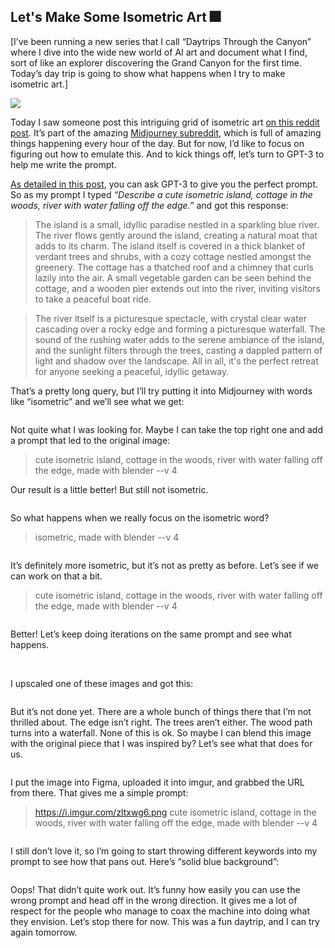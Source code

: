 ## Let's Make Some Isometric Art 🎆

[I’ve been running a new series that I call “Daytrips Through the Canyon” where I dive into the wide new world of AI art and document what I find, sort of like an explorer discovering the Grand Canyon for the first time. Today’s day trip is going to show what happens when I try to make isometric art.]

![][image-1]

Today I saw someone post this intriguing grid of isometric art [on this reddit post][1]. It’s part of the amazing [Midjourney subreddit][2], which is full of amazing things happening every hour of the day. But for now, I’d like to focus on figuring out how to emulate this. And to kick things off, let’s turn to GPT-3 to help me write the prompt.

[As detailed in this post][3], you can ask GPT-3 to give you the perfect prompt. So as my prompt I typed *“Describe a cute isometric island, cottage in the woods, river with water falling off the edge.”* and got this response:

> The island is a small, idyllic paradise nestled in a sparkling blue river. The river flows gently around the island, creating a natural moat that adds to its charm. The island itself is covered in a thick blanket of verdant trees and shrubs, with a cozy cottage nestled amongst the greenery. The cottage has a thatched roof and a chimney that curls lazily into the air. A small vegetable garden can be seen behind the cottage, and a wooden pier extends out into the river, inviting visitors to take a peaceful boat ride.

> The river itself is a picturesque spectacle, with crystal clear water cascading over a rocky edge and forming a picturesque waterfall. The sound of the rushing water adds to the serene ambiance of the island, and the sunlight filters through the trees, casting a dappled pattern of light and shadow over the landscape. All in all, it's the perfect retreat for anyone seeking a peaceful, idyllic getaway.

That’s a pretty long query, but I’ll try putting it into Midjourney with words like “isometric” and we’ll see what we get:

![]()

Not quite what I was looking for. Maybe I can take the top right one and add a prompt that led to the original image:

> cute isometric island, cottage in the woods, river with water falling off the edge, made with blender --v 4

Our result is a little better! But still not isometric. 

![]()

So what happens when we really focus on the isometric word?

> isometric, made with blender --v 4

![]()

It’s definitely more isometric, but it’s not as pretty as before. Let’s see if we can work on that a bit. 

> cute isometric island, cottage in the woods, river with water falling off the edge, made with blender --v 4

![]()

Better! Let’s keep doing iterations on the same prompt and see what happens.

![]() ![]()![]()![]()

I upscaled one of these images and got this:

![]()

But it’s not done yet. There are a whole bunch of things there that I’m not thrilled about. The edge isn’t right. The trees aren’t either. The wood path turns into a waterfall. None of this is ok. So maybe I can blend this image with the original piece that I was inspired by? Let’s see what that does for us.

![]()

I put the image into Figma, uploaded it into imgur, and grabbed the URL from there. That gives me a simple prompt:

> https://i.imgur.com/zltxwg6.png cute isometric island, cottage in the woods, river with water falling off the edge, made with blender --v 4

![]()

I still don’t love it, so I’m going to start throwing different keywords into my prompt to see how that pans out. Here’s “solid blue background”:

![]()

Oops! That didn’t quite work out. It’s funny how easily you can use the wrong prompt and head off in the wrong direction. It gives me a lot of respect for the people who manage to coax the machine into doing what they envision. Let’s stop there for now. This was a fun daytrip, and I can try again tomorrow.






[1]:	https://www.reddit.com/r/midjourney/comments/yoobjj/super_cool_things_to_try_in_v4_incl_prompts/
[2]:	https://www.reddit.com/r/midjourney/
[3]:	https://www.reddit.com/r/midjourney/comments/ze8qku/i_had_chatgpt_generate_a_prompt_for_a_wheat_field/

[image-1]:	https://preview.redd.it/9qfvizj5oiy91.jpg?width=1400&format=pjpg&auto=webp&s=33f51cdb939e441df9b68b80dbf39369560565fc
